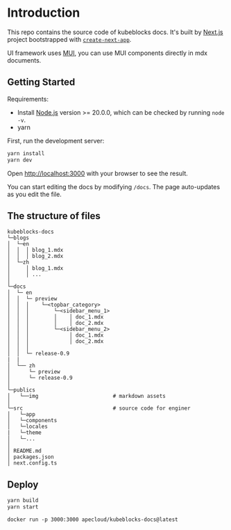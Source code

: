 # Introduction

This repo contains the source code of kubeblocks docs. It's built by [Next.js](https://nextjs.org) project bootstrapped with [`create-next-app`](https://nextjs.org/docs/app/api-reference/cli/create-next-app).

UI framework uses [MUI](https://mui.com/material-ui/all-components/), you can use MUI components directly in mdx documents.


## Getting Started

Requirements:

* Install [Node.js](https://nodejs.org/en/download/) version >= 20.0.0, which can be checked by running `node -v`.
* yarn

First, run the development server:

```bash
yarn install
yarn dev
```

Open [http://localhost:3000](http://localhost:3000) with your browser to see the result.

You can start editing the docs by modifying `/docs`. The page auto-updates as you edit the file.


## The structure of files

```
kubeblocks-docs
└─blogs
│  └─en
│  │  │ blog_1.mdx
│  │  │ blog_2.mdx
│  └─zh
│     │ blog_1.mdx
│     │ ...
│
└─docs
│  └─ en
│  │  └─ preview
│  │  │    └─<topbar_category>
│  │  │        └─<sidebar_menu_1>
│  │  │        │    │ doc_1.mdx
│  │  │        │    │ doc_2.mdx
│  │  │        └─<sidebar_menu_2>
│  │  │             │ doc_1.mdx
│  │  │             │ doc_2.mdx
│  │  │   
│  │  └─ release-0.9
|  |
│  └── zh
│      └─ preview
│      └─ release-0.9
│ 
└─publics
│   └──img                        # markdown assets
│
└─src                             # source code for enginer
│   └─app
│   └─components
│   └─locales
|   └─theme
│   └─...
│
│ README.md
│ packages.json
│ next.config.ts
```

## Deploy

```bash
yarn build
yarn start
```


```
docker run -p 3000:3000 apecloud/kubeblocks-docs@latest
```